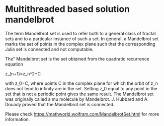 # Multithreaded based solution mandelbrot
The term Mandelbrot set is used to refer both to a general class of fractal sets and to a particular instance of such a set. In general, a Mandelbrot set marks the set of points in the complex plane such that the corresponding Julia set is connected and not computable.

The" Mandelbrot set is the set obtained from the quadratic recurrence equation

 z_(n+1)=z_n^2+C 	

with z_0=C, where points C in the complex plane for which the orbit of z_n does not tend to infinity are in the set. Setting z_0 equal to any point in the set that is not a periodic point gives the same result. The Mandelbrot set was originally called a mu molecule by Mandelbrot. J. Hubbard and A. Douady proved that the Mandelbrot set is connected.

Please check https://mathworld.wolfram.com/MandelbrotSet.html for more information.
